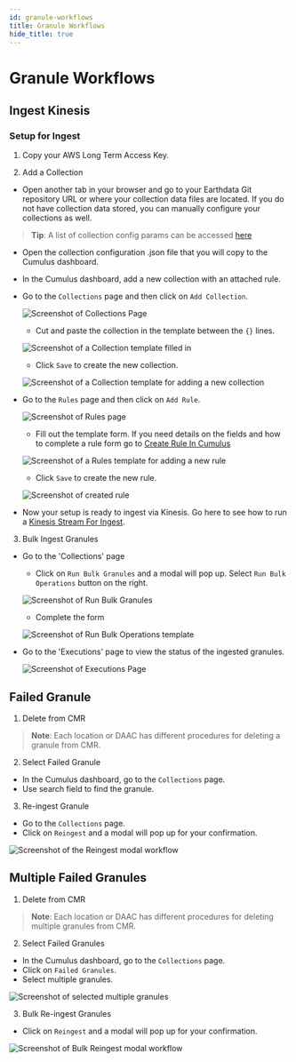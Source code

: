 ```yaml
---
id: granule-workflows
title: Granule Workflows
hide_title: true
---
```


# Granule Workflows

## Ingest Kinesis

### Setup for Ingest

1. Copy your AWS Long Term Access Key.
<!-- markdownlint-disable MD029 -->

2. Add a Collection

* Open another tab in your browser and go to your Earthdata Git repository URL or where your collection data files are located. If you do not have collection data stored, you can manually configure your collections as well.

> **Tip**: A list of collection config params can be accessed [here](https://nasa.github.io/cumulus/docs/data-cookbooks/setup#collections)

* Open the collection configuration .json file that you will copy to the Cumulus dashboard.
* In the Cumulus dashboard, add a new collection with an attached rule.
* Go to the `Collections` page and then click on `Add Collection`.

  ![Screenshot of Collections Page](assets/cd_collections_page.png)

  * Cut and paste the collection in the template between the `{}` lines.

  ![Screenshot of a Collection template filled in](assets/cd_add_collection_filled.png)

  * Click `Save` to create the new collection.

  ![Screenshot of a Collection template for adding a new collection](assets/cd_add_collection_overview.png)
  
* Go to the `Rules` page and then click on `Add Rule`.

  ![Screenshot of Rules page](assets/cd_rules_page.png)

  * Fill out the template form. If you need details on the fields and how to complete a rule form go to [Create Rule In Cumulus](../operator-docs/create-rule-in-cumulus)

  ![Screenshot of a Rules template for adding a new rule](assets/cd_add_rule_form_blank.png)

  * Click `Save` to create the new rule.

  ![Screenshot of created rule](assets/cd_add_rule_overview.png)

* Now your setup is ready to ingest via Kinesis. Go here to see how to run a [Kinesis Stream For Ingest](../operator-docs/kinesis-stream-for-ingest).

3. Bulk Ingest Granules

* Go to the 'Collections' page

  * Click on `Run Bulk Granules` and a modal will pop up. Select `Run Bulk Operations` button on the right.

  ![Screenshot of Run Bulk Granules](assets/cd_run_bulk_modal.png)

  * Complete the form

  ![Screenshot of Run Bulk Operations template](assets/cd_run_bulk_granules.png)

* Go to the 'Executions' page to view the status of the ingested granules.

  ![Screenshot of Executions Page](assets/cd_executions_page.png)

## Failed Granule

1. Delete from CMR 
> **Note**: Each location or DAAC has different procedures for deleting a granule from CMR.

2. Select Failed Granule

* In the Cumulus dashboard, go to the `Collections` page.
* Use search field to find the granule.

3. Re-ingest Granule

* Go to the `Collections` page.
* Click on `Reingest` and a modal will pop up for your confirmation.

![Screenshot of the Reingest modal workflow](assets/cd_reingest_granule_modal.png)

## Multiple Failed Granules

1. Delete from CMR
> **Note**: Each location or DAAC has different procedures for deleting multiple granules from CMR.

2. Select Failed Granules

* In the Cumulus dashboard, go to the `Collections` page.
* Click on `Failed Granules`.
* Select multiple granules.

![Screenshot of selected multiple granules](assets/cd_reingest_bulk.png)

3. Bulk Re-ingest Granules

* Click on `Reingest` and a modal will pop up for your confirmation.

![Screenshot of Bulk Reingest modal workflow](assets/cd_reingest_modal_bulk.png)
<!-- markdownlint-enable MD029 -->